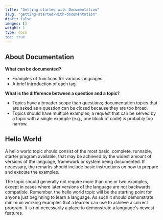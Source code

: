 ```yaml
---
title: "Getting started with Documentation"
slug: "getting-started-with-documentation"
draft: false
images: []
weight: 1
type: docs
toc: true
---
```


## About Documentation
**What can be documented?**

- Examples of functions for various languages.
- A brief introduction of each tag.

**What is the difference between a question and a topic?**

- Topics have a broader scope than questions; documentation topics that are asked as a question can be closed because they are too broad.
- Topics should have multiple examples; a request that can be served by a topic with a single example (e.g., one block of code) is probably too narrow.

## Hello World
A hello world topic should consist of the most basic, complete, runnable, starter program available, that may be achieved by the widest amount of versions of the language, framework or system being documented. If necessary, the remarks should include basic instructions on how to prepare and execute the examples.

The topic should generally not require more than one or two examples, except in cases where later versions of the language are not backwards compatible. Remember, the hello world topic will be the starting point for anyone just beginning to learn a language. As such it should demonstrate minimum working examples that a learner can use to achieve a correct program. It is not necessarily a place to demonstrate a language's newest features.

